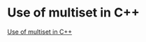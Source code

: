 # Use of multiset in C++
[Use of multiset in C++](https://aiwithcloud.com/2022/09/15/use_of_multiset_in_c/)